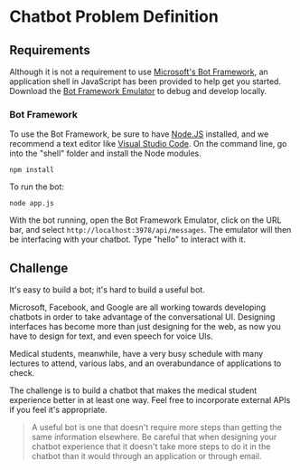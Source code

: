 # Chatbot Problem Definition

## Requirements

Although it is not a requirement to use [Microsoft's Bot Framework](https://dev.botframework.com), an application shell in JavaScript has been provided to help get you started. Download the [Bot Framework Emulator](https://github.com/Microsoft/BotFramework-Emulator/releases) to debug and develop locally.

### Bot Framework

To use the Bot Framework, be sure to have [Node.JS](https://nodejs.org/en/) installed, and we recommend a text editor like [Visual Studio Code](https://code.visualstudio.com). On the command line, go into the "shell" folder and install the Node modules.

    npm install

To run the bot:

    node app.js

With the bot running, open the Bot Framework Emulator, click on the URL bar, and select `http://localhost:3978/api/messages`. The emulator will then be interfacing with your chatbot. Type "hello" to interact with it.

## Challenge

It's easy to build a bot; it's hard to build a useful bot.

Microsoft, Facebook, and Google are all working towards developing chatbots in order to take advantage of the conversational UI. Designing interfaces has become more than just designing for the web, as now you have to design for text, and even speech for voice UIs.

Medical students, meanwhile, have a very busy schedule with many lectures to attend, various labs, and an overabundance of applications to check.

The challenge is to build a chatbot that makes the medical student experience better in at least one way. Feel free to incorporate external APIs if you feel it's appropriate.

> A useful bot is one that doesn't require more steps than getting the same information elsewhere. Be careful that when designing your chatbot experience that it doesn't take more steps to do it in the chatbot than it would through an application or through email.

